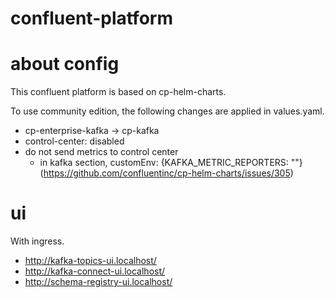 # confluent-platform

# about config

This confluent platform is based on cp-helm-charts.

To use community edition, the following changes are applied in values.yaml.

* cp-enterprise-kafka -> cp-kafka
* control-center: disabled
* do not send metrics to control center
    * in kafka section, customEnv: {KAFKA_METRIC_REPORTERS: ""} (https://github.com/confluentinc/cp-helm-charts/issues/305)

# ui

With ingress.

* http://kafka-topics-ui.localhost/
* http://kafka-connect-ui.localhost/
* http://schema-registry-ui.localhost/
